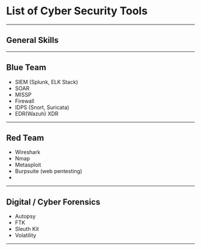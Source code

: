 # List of Cyber Security Tools

---------------------------------------------------------------------------------------------------------------------------------------------------------------------------
## General Skills

---------------------------------------------------------------------------------------------------------------------------------------------------------------------------
## Blue Team
- SIEM (Splunk, ELK Stack)
- SOAR
- MISSP
- Firewall
- IDPS (Snort, Suricata)
- EDR(Wazuh) XDR

---------------------------------------------------------------------------------------------------------------------------------------------------------------------------
## Red Team
- Wireshark
- Nmap
- Metasploit
- Burpsuite (web pentesting)
- 
---------------------------------------------------------------------------------------------------------------------------------------------------------------------------
## Digital / Cyber Forensics
- Autopsy
- FTK
- Sleuth Kit
- Volatility

---------------------------------------------------------------------------------------------------------------------------------------------------------------------------
